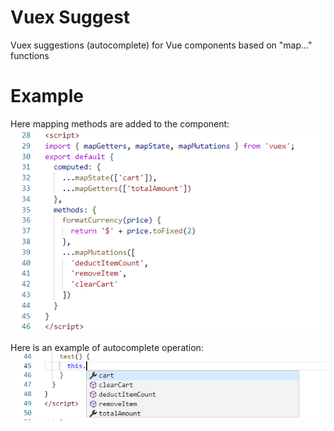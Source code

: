 # Vuex Suggest
Vuex suggestions (autocomplete) for Vue components based on "map..." functions

# Example
Here mapping methods are added to the component:
![Screenshot 1](screens/screen1.png)

Here is an example of autocomplete operation:
![Screenshot 2](screens/screen2.png)